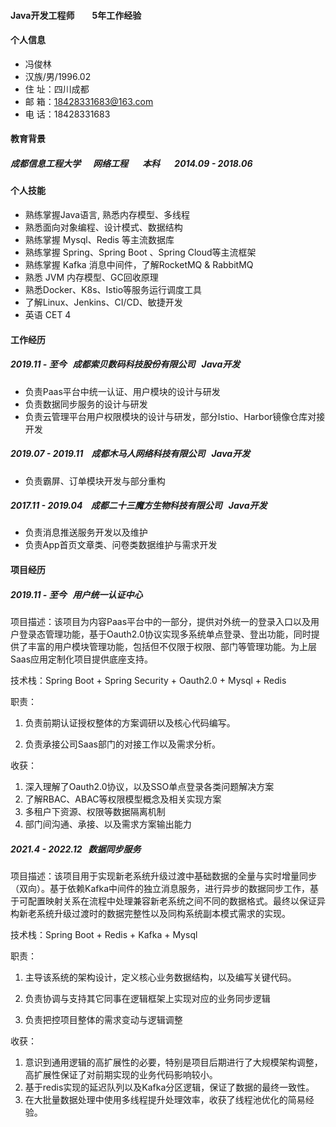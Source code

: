 #### Java开发工程师&emsp;&emsp;5年工作经验

#### 个人信息

* 冯俊林
* 汉族/男/1996.02
* 住    址：四川成都
* 邮    箱：18428331683@163.com
* 电    话：18428331683

#### 教育背景

##### 成都信息工程大学 &nbsp;  &nbsp; &nbsp;网络工程 &nbsp;  &nbsp; &nbsp; 本科 &nbsp; &nbsp;  &nbsp; 2014.09 - 2018.06   

#### 个人技能

* 熟练掌握Java语言,  熟悉内存模型、多线程
* 熟悉面向对象编程、设计模式、数据结构
* 熟练掌握 Mysql、Redis 等主流数据库
* 熟练掌握 Spring、Spring Boot 、Spring Cloud等主流框架
* 熟练掌握 Kafka 消息中间件，了解RocketMQ & RabbitMQ
* 熟悉 JVM 内存模型、GC回收原理
* 熟悉Docker、K8s、Istio等服务运行调度工具
* 了解Linux、Jenkins、CI/CD、敏捷开发
* 英语 CET 4

#### 工作经历

##### 2019.11 - 至今&nbsp;&nbsp;&nbsp;成都索贝数码科技股份有限公司&nbsp;&nbsp;&nbsp;Java开发   

- 负责Paas平台中统一认证、用户模块的设计与研发
- 负责数据同步服务的设计与研发
- 负责云管理平台用户权限模块的设计与研发，部分Istio、Harbor镜像仓库对接开发

##### 2019.07 - 2019.11&nbsp;&nbsp;&nbsp; 成都木马人网络科技有限公司&nbsp;&nbsp;&nbsp;Java开发  

- 负责霸屏、订单模块开发与部分重构

##### 2017.11 - 2019.04&nbsp;&nbsp;&nbsp; 成都二十三魔方生物科技有限公司&nbsp;&nbsp;&nbsp;Java开发    

- 负责消息推送服务开发以及维护
- 负责App首页文章类、问卷类数据维护与需求开发

#### 项目经历

##### 2019.11 - 至今&nbsp;&nbsp;&nbsp;用户统一认证中心  

项目描述：该项目为内容Paas平台中的一部分，提供对外统一的登录入口以及用户登录态管理功能，基于Oauth2.0协议实现多系统单点登录、登出功能，同时提供了丰富的用户模块管理功能，包括但不仅限于权限、部门等管理功能。为上层Saas应用定制化项目提供底座支持。

技术栈：Spring Boot + Spring Security + Oauth2.0 + Mysql + Redis

职责：

1. 负责前期认证授权整体的方案调研以及核心代码编写。

2. 负责承接公司Saas部门的对接工作以及需求分析。

收获：

1. 深入理解了Oauth2.0协议，以及SSO单点登录各类问题解决方案
2. 了解RBAC、ABAC等权限模型概念及相关实现方案
3. 多租户下资源、权限等数据隔离机制
4. 部门间沟通、承接、以及需求方案输出能力

#####  2021.4 - 2022.12&nbsp;&nbsp;&nbsp;数据同步服务

项目描述：该项目用于实现新老系统升级过渡中基础数据的全量与实时增量同步（双向）。基于依赖Kafka中间件的独立消息服务，进行异步的数据同步工作，基于可配置映射关系在流程中处理兼容新老系统之间不同的数据格式。最终以保证异构新老系统升级过渡时的数据完整性以及同构系统副本模式需求的实现。

技术栈：Spring Boot + Redis + Kafka + Mysql 

职责：

1. 主导该系统的架构设计，定义核心业务数据结构，以及编写关键代码。

1. 负责协调与支持其它同事在逻辑框架上实现对应的业务同步逻辑

1. 负责把控项目整体的需求变动与逻辑调整



收获：

1. 意识到通用逻辑的高扩展性的必要，特别是项目后期进行了大规模架构调整，高扩展性保证了对前期实现的业务代码影响较小。
1. 基于redis实现的延迟队列以及Kafka分区逻辑，保证了数据的最终一致性。
1. 在大批量数据处理中使用多线程提升处理效率，收获了线程池优化的简易经验。

